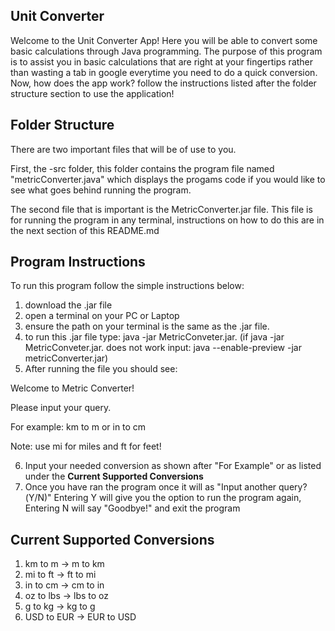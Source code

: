 ## Unit Converter

Welcome to the Unit Converter App! Here you will be able to convert some basic calculations through Java programming. The purpose of this program is to assist you in basic calculations that are right at your fingertips rather than wasting a tab in google everytime you need to do a quick conversion. Now, how does the app work? follow the instructions listed after the folder structure section to use the application!


## Folder Structure

There are two important files that will be of use to you.

First, the -src folder, this folder contains the program file named "metricConverter.java" which displays the progams code if you would like to see what goes behind running the program. 

The second file that is important is the MetricConverter.jar file. This file is for running the program in any terminal, instructions on how to do this are in the next section of this README.md

## Program Instructions

To run this program follow the simple instructions below:

1. download the .jar file 
2. open a terminal on your PC or Laptop
3. ensure the path on your terminal is the same as the .jar file. 
4. to run this .jar file type: java -jar MetricConveter.jar. (if java -jar MetricConveter.jar. does not work input: java --enable-preview -jar metricConverter.jar)
5. After running the file you should see:

Welcome to Metric Converter!

Please input your query.

For example: km to m or in to cm

Note: use mi for miles and ft for feet!

6. Input your needed conversion as shown after "For Example" or as listed under the **Current Supported Conversions**
7. Once you have ran the program once it will as "Input another query?(Y/N)" Entering Y will give you the option to run the program again, Entering N will say "Goodbye!" and exit the program


## Current Supported Conversions

1. km to m -> m to km
2. mi to ft -> ft to mi
3. in to cm -> cm to in
4. oz to lbs -> lbs to oz  
5. g to kg -> kg to g
6. USD to EUR -> EUR to USD

